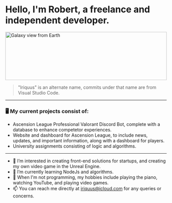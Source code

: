 # Hello, I'm Robert, a freelance and independent developer.

<img src="https://images.unsplash.com/photo-1419242902214-272b3f66ee7a?ixid=MnwxMjA3fDB8MHxwaG90by1wYWdlfHx8fGVufDB8fHx8&ixlib=rb-1.2.1&auto=format&fit=crop&w=1687&q=80" alt="Galaxy view from Earth" style="width: 100%; height: 150px;" >

> "Iriquus" is an alternate name, commits under that name are from Visual Studio Code.
---

### 🖥 My current projects consist of:
* Ascension League Professional Valorant Discord Bot, complete with a database to enhance competetor experiences.
* Website and dashboard for Ascension League, to include news, updates, and important information, along with a dashboard for players.
* University assignments consisting of logic and algorithms.

---

- 👀 I’m interested in creating front-end solutions for startups, and creating my own video game in the Unreal Engine.
- 🌱 I’m currently learning NodeJs and algorithms.
- 🎹 When I'm not programming, my hobbies include playing the piano, watching YouTube, and playing video games.
- 📫 You can reach me directly at iriquus@icloud.com for any queries or concerns.

<!---
robertvargas-irq/robertvargas-irq is a ✨ special ✨ repository because its `README.md` (this file) appears on your GitHub profile.
You can click the Preview link to take a look at your changes.
--->
